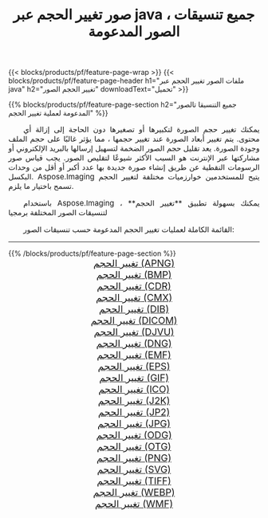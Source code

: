 ﻿---
title: صور تغيير الحجم عبر java ، جميع تنسيقات الصور المدعومة 
weight: 3920
url: /ar/java/resize 
lang: ar
langdirlevel: 2
locales: zh-hans,ja,it,ru,de,es,fr,nl,id,lt,pl,pt,vi,tr,ko,zh-hant,ar,hi,th,sv,cs,uk,he
description: باستخدام Aspose.Imaging يمكنك بسهولة تغيير الحجم الصور عبر java
---

{{< blocks/products/pf/feature-page-wrap >}}
{{< blocks/products/pf/feature-page-header h1="ملفات الصور تغيير الحجم عبر java" h2="تغيير الحجم الصور" downloadText="تحميل" >}}


{{% blocks/products/pf/feature-page-section  h2="جميع التنسيقا تالصور  المدعومة لعملية تغيير الحجم" %}}
<p align="justify" style="text-indent:2em;font-size:15px;">
يمكنك تغيير حجم الصورة لتكبيرها أو تصغيرها دون الحاجة إلى إزالة أي محتوى. يتم تغيير أبعاد الصورة عند تغيير حجمها ، مما يؤثر غالبًا على حجم الملف وجودة الصورة. يعد تقليل حجم الصور الضخمة لتسهيل إرسالها بالبريد الإلكتروني أو مشاركتها عبر الإنترنت هو السبب الأكثر شيوعًا لتقليص الصور. يجب قياس صور الرسومات النقطية عن طريق إنشاء صورة جديدة بها عدد أكبر أو أقل من وحدات البكسل. Aspose.Imaging يتيح للمستخدمين خوارزميات مختلفة لتغيير الحجم تسمح باختيار ما يلزم.
</p>
<p align="justify" style="text-indent:2em;font-size:15px;">
باستخدام Aspose.Imaging ، يمكنك بسهولة تطبيق **تغيير الحجم** لتنسيقات الصور المختلفة برمجيا
</p>
<p align="justify" style="text-indent:2em;font-size:15px;">
القائمة الكاملة لعمليات تغيير الحجم المدعومة حسب تنسيقات الصور:
</p>
<hr/>
{{% /blocks/products/pf/feature-page-section %}}
<div class="container-fluid productfamilypage bg-gray">
    <div class="convertypes bg-gray agp-content section">
        <div class="container">
		<div class="row other-converters" style="gap: 10px;font-size: 19px;text-align:center;">
		    <div class='col-md-2 other-converter remove-lp remove-rp'><a href="/imaging/ar/java/resize/apng" style="padding:15px;">تغيير الحجم (APNG)</a></div><div class='col-md-2 other-converter remove-lp remove-rp'><a href="/imaging/ar/java/resize/bmp" style="padding:15px;">تغيير الحجم (BMP)</a></div><div class='col-md-2 other-converter remove-lp remove-rp'><a href="/imaging/ar/java/resize/cdr" style="padding:15px;">تغيير الحجم (CDR)</a></div><div class='col-md-2 other-converter remove-lp remove-rp'><a href="/imaging/ar/java/resize/cmx" style="padding:15px;">تغيير الحجم (CMX)</a></div><div class='col-md-2 other-converter remove-lp remove-rp'><a href="/imaging/ar/java/resize/dib" style="padding:15px;">تغيير الحجم (DIB)</a></div><div class='col-md-2 other-converter remove-lp remove-rp'><a href="/imaging/ar/java/resize/dicom" style="padding:15px;">تغيير الحجم (DICOM)</a></div><div class='col-md-2 other-converter remove-lp remove-rp'><a href="/imaging/ar/java/resize/djvu" style="padding:15px;">تغيير الحجم (DJVU)</a></div><div class='col-md-2 other-converter remove-lp remove-rp'><a href="/imaging/ar/java/resize/dng" style="padding:15px;">تغيير الحجم (DNG)</a></div><div class='col-md-2 other-converter remove-lp remove-rp'><a href="/imaging/ar/java/resize/emf" style="padding:15px;">تغيير الحجم (EMF)</a></div><div class='col-md-2 other-converter remove-lp remove-rp'><a href="/imaging/ar/java/resize/eps" style="padding:15px;">تغيير الحجم (EPS)</a></div><div class='col-md-2 other-converter remove-lp remove-rp'><a href="/imaging/ar/java/resize/gif" style="padding:15px;">تغيير الحجم (GIF)</a></div><div class='col-md-2 other-converter remove-lp remove-rp'><a href="/imaging/ar/java/resize/ico" style="padding:15px;">تغيير الحجم (ICO)</a></div><div class='col-md-2 other-converter remove-lp remove-rp'><a href="/imaging/ar/java/resize/j2k" style="padding:15px;">تغيير الحجم (J2K)</a></div><div class='col-md-2 other-converter remove-lp remove-rp'><a href="/imaging/ar/java/resize/jp2" style="padding:15px;">تغيير الحجم (JP2)</a></div><div class='col-md-2 other-converter remove-lp remove-rp'><a href="/imaging/ar/java/resize/jpg" style="padding:15px;">تغيير الحجم (JPG)</a></div><div class='col-md-2 other-converter remove-lp remove-rp'><a href="/imaging/ar/java/resize/odg" style="padding:15px;">تغيير الحجم (ODG)</a></div><div class='col-md-2 other-converter remove-lp remove-rp'><a href="/imaging/ar/java/resize/otg" style="padding:15px;">تغيير الحجم (OTG)</a></div><div class='col-md-2 other-converter remove-lp remove-rp'><a href="/imaging/ar/java/resize/png" style="padding:15px;">تغيير الحجم (PNG)</a></div><div class='col-md-2 other-converter remove-lp remove-rp'><a href="/imaging/ar/java/resize/svg" style="padding:15px;">تغيير الحجم (SVG)</a></div><div class='col-md-2 other-converter remove-lp remove-rp'><a href="/imaging/ar/java/resize/tiff" style="padding:15px;">تغيير الحجم (TIFF)</a></div><div class='col-md-2 other-converter remove-lp remove-rp'><a href="/imaging/ar/java/resize/webp" style="padding:15px;">تغيير الحجم (WEBP)</a></div><div class='col-md-2 other-converter remove-lp remove-rp'><a href="/imaging/ar/java/resize/wmf" style="padding:15px;">تغيير الحجم (WMF)</a></div>
                </div>
        </div>
    </div>
</div>
<br/>
